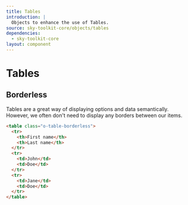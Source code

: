 ```yaml
---
title: Tables
introduction: |
  Objects to enhance the use of Tables.
source: sky-toolkit-core/objects/tables
dependencies:
  - sky-toolkit-core
layout: component
---
```


# Tables

## Borderless

Tables are a great way of displaying options and data semantically. However,
we often don't need to display any borders between our items.

```html
<table class="o-table-borderless">
  <tr>
    <th>First name</th>
    <th>Last name</th>
  </tr>
  <tr>
    <td>John</td>
    <td>Doe</td>
  </tr>
  <tr>
    <td>Jane</td>
    <td>Doe</td>
  </tr>
</table>
```
